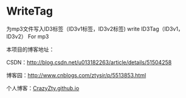 # WriteTag
为mp3文件写入ID3标签（ID3v1标签，ID3v2标签) write ID3Tag（ID3v1，ID3v2） For mp3


本项目的博客地址：

CSDN：http://blog.csdn.net/u013182263/article/details/51504258

博客园：http://www.cnblogs.com/ztysir/p/5513853.html

个人博客：[CrazyZty.github.io](http:CrazyZty.github.io)
